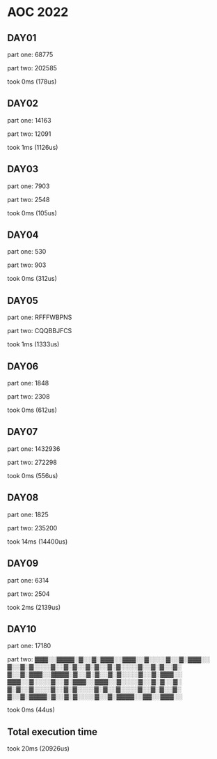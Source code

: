 # AOC 2022

## DAY01

part one:
68775

part two:
202585


took 0ms (178us)  

## DAY02

part one:
14163

part two:
12091


took 1ms (1126us)  

## DAY03

part one:
7903

part two:
2548


took 0ms (105us)  

## DAY04

part one:
530

part two:
903


took 0ms (312us)  

## DAY05

part one:
RFFFWBPNS

part two:
CQQBBJFCS


took 1ms (1333us)  

## DAY06

part one:
1848

part two:
2308


took 0ms (612us)  

## DAY07

part one:
1432936

part two:
272298


took 0ms (556us)  

## DAY08

part one:
1825

part two:
235200


took 14ms (14400us)  

## DAY09

part one:
6314

part two:
2504


took 2ms (2139us)  

## DAY10

part one:
17180

part two:
▓▓▓░░▓▓▓▓░▓░░▓░▓▓▓░░▓▓▓░░▓░░░░▓░░▓░▓▓▓░░
▓░░▓░▓░░░░▓░░▓░▓░░▓░▓░░▓░▓░░░░▓░░▓░▓░░▓░
▓░░▓░▓▓▓░░▓▓▓▓░▓░░▓░▓░░▓░▓░░░░▓░░▓░▓▓▓░░
▓▓▓░░▓░░░░▓░░▓░▓▓▓░░▓▓▓░░▓░░░░▓░░▓░▓░░▓░
▓░▓░░▓░░░░▓░░▓░▓░░░░▓░▓░░▓░░░░▓░░▓░▓░░▓░
▓░░▓░▓▓▓▓░▓░░▓░▓░░░░▓░░▓░▓▓▓▓░░▓▓░░▓▓▓░░



took 0ms (44us)  

## Total execution time

took 20ms (20926us)  
